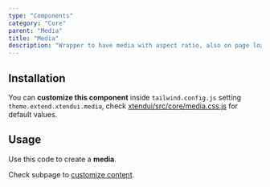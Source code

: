 ```yaml
---
type: "Components"
category: "Core"
parent: "Media"
title: "Media"
description: "Wrapper to have media with aspect ratio, also on page load, useful also for advanced animations."
---
```


## Installation

You can **customize this component** inside `tailwind.config.js` setting `theme.extend.xtendui.media`, check [xtendui/src/core/media.css.js](https://github.com/minimit/xtendui/blob/beta/src/core/media.css.js) for default values.

## Usage

Use this code to create a **media**.

<demo>
  <demovanilla src="vanilla/components/core/media/usage">
  </demovanilla>
</demo>

Check subpage to [customize content](/components/core/media/content).
